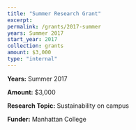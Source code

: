 ```yaml
---
title: "Summer Research Grant"
excerpt: 
permalink: /grants/2017-summer
years: Summer 2017
start_year: 2017
collection: grants
amount: $3,000
type: "internal"
---
```


<!-- Google tag (gtag.js) -->
<script async src="https://www.googletagmanager.com/gtag/js?id=G-Q95WSVMDNZ"></script>
<script>
  window.dataLayer = window.dataLayer || [];
  function gtag(){dataLayer.push(arguments);}
  gtag('js', new Date());

  gtag('config', 'G-Q95WSVMDNZ');
</script>


**Years:** Summer 2017

**Amount:** $3,000

**Research Topic:** Sustainability on campus

**Funder:** Manhattan College